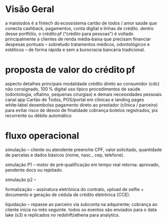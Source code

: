 # Visão Geral
a maistodos é a fintech do ecossistema cartão de todos / amor saúde que conecta cashback, pagamentos, conta digital e linhas de crédito. dentro desse portfólio, o crédito pf (“crédito para pessoas”) é voltado principalmente a clientes de renda média‑baixa que precisam financiar despesas pontuais – sobretudo tratamentos médicos, odontológicos e estéticos – de forma rápida e sem a burocracia bancária tradicional. 

# proposta de valor do crédito pf
aspecto	detalhes principais
modalidade	crédito direto ao consumidor (cdc) não consignado, 100 % digital
uso típico	procedimentos de saúde (odontologia, oftalmo, pequenas cirurgias) e demais necessidades pessoais
canal	app Cartão de Todos, POS/portal em clínicas e landing pages white‑label
desembolso	pagamento direto ao prestador (clínica / parceiro) para evitar risco de desvio de finalidade
cobrança	boletos registrados, pix recorrente ou débito automático

# fluxo operacional
simulação – cliente ou atendente preenche CPF, valor solicitado, quantidade de parcelas e dados básicos (nome, nasc., cep, telefone).

simulação P1 – motor de pré‑qualificação em tempo real retorna: aprovado, pendente docs ou rejeitado.

simulação p2 – 

formalização – assinatura eletrônica do contrato, upload de selfie + documento e geração de cédula de crédito eletrônica (CCE).

liquidação – repasse ao parceiro via subconta na adquirente; cobrança ao cliente inicia no mês seguinte. todos os eventos são enviados para o data lake (s3) e replicados no redshift/athena para analytics.